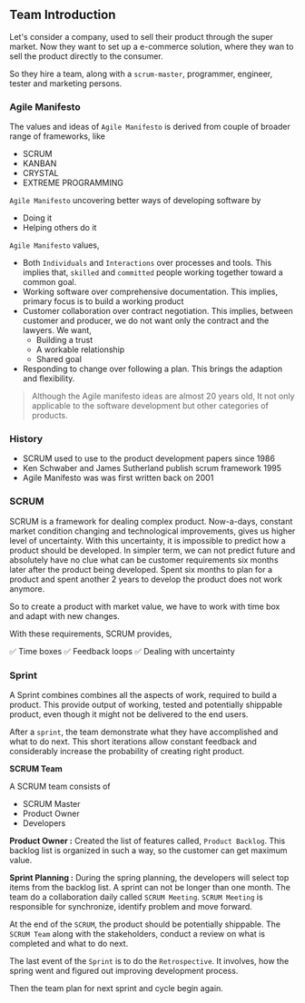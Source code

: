 ## Team Introduction

Let's consider a company, used to sell their product through the super market. Now they want to set up a e-commerce solution, where they wan to sell the product directly to the consumer.

So they hire a team, along with a `scrum-master`, programmer, engineer, tester and marketing persons.

### Agile Manifesto

The values and ideas of `Agile Manifesto` is derived from couple of broader range of frameworks, like

- SCRUM
- KANBAN
- CRYSTAL
- EXTREME PROGRAMMING

`Agile Manifesto` uncovering better ways of developing software by

- Doing it
- Helping others do it

`Agile Manifesto` values,

- Both `Individuals` and `Interactions` over processes and tools. This implies that, `skilled` and `committed` people working together toward a common goal.
- Working software over comprehensive documentation. This implies, primary focus is to build a working product
- Customer collaboration over contract negotiation. This implies, between customer and producer, we do not want only the contract and the lawyers. We want,
  - Building a trust
  - A workable relationship
  - Shared goal
- Responding to change over following a plan. This brings the adaption and flexibility.

> Although the Agile manifesto ideas are almost 20 years old, It not only applicable to the software development but other categories of products.

### History

- SCRUM used to use to the product development papers since 1986
- Ken Schwaber and James Sutherland publish scrum framework 1995
- Agile Manifesto was was first written back on 2001

### SCRUM

SCRUM is a framework for dealing complex product. Now-a-days, constant market condition changing and technological improvements, gives us higher level of uncertainty. With this uncertainty, it is impossible to predict how a product should be developed. In simpler term, we can not predict future and absolutely have no clue what can be customer requirements six months later after the product being developed. Spent six months to plan for a product and spent another 2 years to develop the product does not work anymore.

So to create a product with market value, we have to work with time box and adapt with new changes.

With these requirements, SCRUM provides,

✅ Time boxes
✅ Feedback loops
✅ Dealing with uncertainty

### Sprint

A Sprint combines combines all the aspects of work, required to build a product. This provide output of working, tested and potentially shippable product, even though it might not be delivered to the end users.

After a `sprint`, the team demonstrate what they have accomplished and what to do next. This short iterations allow constant feedback and considerably increase the probability of creating right product.

**SCRUM Team**

A SCRUM team consists of

- SCRUM Master
- Product Owner
- Developers

**Product Owner :** Created the list of features called, `Product Backlog`. This backlog list is organized in such a way, so the customer can get maximum value.

**Sprint Planning :** During the spring planning, the developers will select top items from the backlog list. A sprint can not be longer than one month. The team do a collaboration daily called `SCRUM Meeting`. `SCRUM Meeting` is responsible for synchronize, identify problem and move forward.

At the end of the `SCRUM`, the product should be potentially shippable. The `SCRUM Team` along with the stakeholders, conduct a review on what is completed and what to do next.

The last event of the `Sprint` is to do the `Retrospective`. It involves, how the spring went and figured out improving development process.

Then the team plan for next sprint and cycle begin again.
